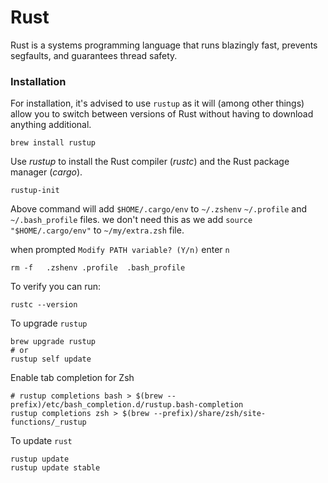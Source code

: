 # Rust

Rust is a systems programming language that runs blazingly fast, prevents segfaults, and guarantees thread safety.

### Installation

For installation, it's advised to use `rustup` as it will (among other things) allow you to switch between versions of Rust without having to download anything additional.

```shell
brew install rustup
```

Use _rustup_ to install the Rust compiler (_rustc_) and the Rust package manager (_cargo_).

```shell
rustup-init
```

Above command will add `$HOME/.cargo/env` to `~/.zshenv` `~/.profile`  and `~/.bash_profile` files.
we don't need this as we add `source "$HOME/.cargo/env"` to `~/my/extra.zsh` file.

when prompted `Modify PATH variable? (Y/n)` enter `n`

```shell
rm -f   .zshenv .profile  .bash_profile
```

To verify you can run:

```shell
rustc --version
```

To upgrade `rustup`

```shell
brew upgrade rustup
# or
rustup self update
```

Enable tab completion for Zsh

```shell
# rustup completions bash > $(brew --prefix)/etc/bash_completion.d/rustup.bash-completion
rustup completions zsh > $(brew --prefix)/share/zsh/site-functions/_rustup 
```

To update `rust`

```shell
rustup update
rustup update stable
```
